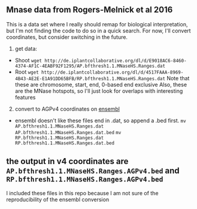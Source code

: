 ## Mnase data from Rogers-Melnick et al 2016

This is a data set where I really should remap for biological interpretation, but I'm not finding the code to do so in a quick search. For now, I'll convert coordinates, but consider switching in the future.

1. get data: 
 - Shoot ```wget http://de.iplantcollaborative.org/dl/d/E9018AC6-8460-4374-AF1C-4EABF92F1295/AP.bfthresh1.1.MNaseHS.Ranges.dat```
 - Root ```wget http://de.iplantcollaborative.org/dl/d/4517FAAA-8969-4B43-AE2E-E1A91DD65BFB/RP.bfthresh1.1.MNaseHS.Ranges.dat```
 Note that these are chromosome, start, end, 0-based end exclusive
 Also, these are the MNase hotspots, so I'll just look for overlaps with interesting features

2. convert to AGPv4 coordinates on [ensembl](http://plants.ensembl.org/Zea_mays/Tools/AssemblyConverter)
 - ensembl doesn't like these files end in .dat, so append a .bed first. 
```mv AP.bfthresh1.1.MNaseHS.Ranges.dat AP.bfthresh1.1.MNaseHS.Ranges.dat.bed``` 
```mv RP.bfthresh1.1.MNaseHS.Ranges.dat RP.bfthresh1.1.MNaseHS.Ranges.dat.bed```

## the output in v4 coordinates are ```AP.bfthresh1.1.MNaseHS.Ranges.AGPv4.bed``` and ```RP.bfthresh1.1.MNaseHS.Ranges.AGPv4.bed```
I included these files in this repo because I am not sure of the reproducibility of the ensembl conversion

